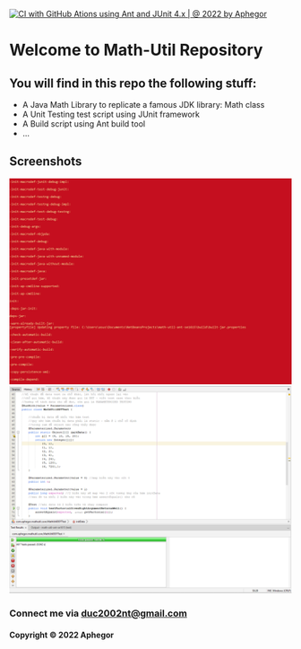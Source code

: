 [![CI with GitHub Ations using Ant and JUnit 4.x | @ 2022 by Aphegor](https://github.com/Aphegor0112/math-util-ant-se1615/actions/workflows/ci-with-ant.yml/badge.svg)](https://github.com/Aphegor0112/math-util-ant-se1615/actions/workflows/ci-with-ant.yml)

# Welcome to Math-Util Repository
## You will find in this repo the following stuff:
* A Java Math Library to replicate a famous JDK library: Math class
* A Unit Testing test script using JUnit framework
* A Build script using Ant build tool
* ...

## Screenshots
![](https://github.com/Aphegor0112/math-util-ant-se1615/blob/main/screenshot/build-progress-with-ant.png)
![](https://github.com/Aphegor0112/math-util-ant-se1615/blob/main/screenshot/source-code-with-junit.png)

### Connect me via duc2002nt@gmail.com
#### Copyright &#169; 2022 Aphegor